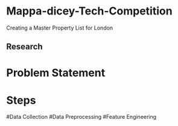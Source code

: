 # Mappa-dicey-Tech-Competition
 Creating a Master Property List for London
 
 
 
 ## Research
 
 # Problem Statement
 
 # Steps
#Data Collection
#Data Preprocessing 
#Feature Engineering
